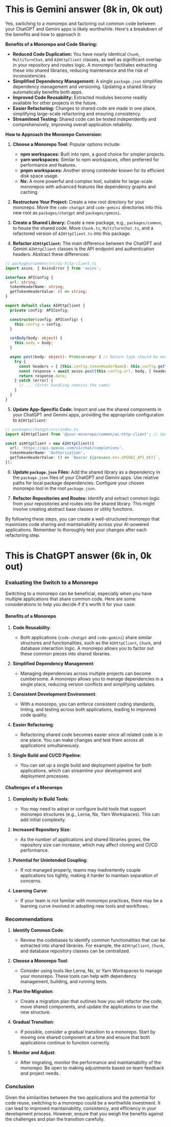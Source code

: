 

# This is Gemini answer (8k in, 0k out)

Yes, switching to a monorepo and factoring out common code between your ChatGPT and Gemini apps is likely worthwhile.  Here's a breakdown of the benefits and how to approach it:

**Benefits of a Monorepo and Code Sharing:**

* **Reduced Code Duplication:**  You have nearly identical `Chunk`, `MultiTurnChat`, and `AIHttpClient` classes, as well as significant overlap in your repository and routes logic.  A monorepo facilitates extracting these into shared libraries, reducing maintenance and the risk of inconsistencies.
* **Simplified Dependency Management:**  A single `package.json` simplifies dependency management and versioning.  Updating a shared library automatically benefits both apps.
* **Improved Code Reusability:**  Extracted modules become readily available for other projects in the future.
* **Easier Refactoring:**  Changes to shared code are made in one place, simplifying large-scale refactoring and ensuring consistency.
* **Streamlined Testing:**  Shared code can be tested independently and comprehensively, improving overall application reliability.

**How to Approach the Monorepo Conversion:**

1. **Choose a Monorepo Tool:** Popular options include:
    * **npm workspaces:**  Built into npm, a good choice for simpler projects.
    * **yarn workspaces:** Similar to npm workspaces, often preferred for performance and features.
    * **pnpm workspaces:**  Another strong contender known for its efficient disk space usage.
    * **Nx:**  A more powerful and complex tool, suitable for large-scale monorepos with advanced features like dependency graphs and caching.

2. **Restructure Your Project:**  Create a new root directory for your monorepo.  Move the `code-chatgpt` and `code-gemini` directories into this new root as `packages/chatgpt` and `packages/gemini`.

3. **Create a Shared Library:** Create a new package, e.g., `packages/common`, to house the shared code.  Move `Chunk.ts`, `MultiTurnChat.ts`, and a refactored version of `AIHttpClient.ts` into this package.

4. **Refactor `AIHttpClient`:**  The main difference between the ChatGPT and Gemini `AIHttpClient` classes is the API endpoint and authentication headers.  Abstract these differences:

```typescript
// packages/common/src/ai-http-client.ts
import axios, { AxiosError } from 'axios';

interface APIConfig {
  url: string;
  tokenHeaderName: string;
  getTokenHeaderValue: () => string;
}

export default class AIHttpClient {
  private config: APIConfig;

  constructor(config: APIConfig) {
    this.config = config;
  }

  setBody(body: object) {
    this.body = body;
  }

  async post(body: object): Promise<any> { // Return type should be more specific if possible
    try {
      const headers = { [this.config.tokenHeaderName]: this.config.getTokenHeaderValue() };
      const response = await axios.post(this.config.url, body, { headers });
      return response.data;
    } catch (error) {
      // ... (Error handling remains the same)
    }
  }
}
```

5. **Update App-Specific Code:**  Import and use the shared components in your ChatGPT and Gemini apps, providing the appropriate configuration to `AIHttpClient`:

```typescript
// packages/chatgpt/src/index.ts
import AIHttpClient from '@your-monorepo/common/ai-http-client'; // Update path

const aiHttpClient = new AIHttpClient({
  url: 'https://api.openai.com/v1/chat/completions',
  tokenHeaderName: 'Authorization',
  getTokenHeaderValue: () => `Bearer ${process.env.OPENAI_API_KEY}`,
});
```

6. **Update `package.json` Files:**  Add the shared library as a dependency in the `package.json` files of your ChatGPT and Gemini apps.  Use relative paths for local package dependencies.  Configure your chosen monorepo tool in the root `package.json`.

7. **Refactor Repositories and Routes:** Identify and extract common logic from your repositories and routes into the shared library.  This might involve creating abstract base classes or utility functions.

By following these steps, you can create a well-structured monorepo that maximizes code sharing and maintainability across your AI-powered applications. Remember to thoroughly test your changes after each refactoring step.


# This is ChatGPT answer (6k in, 0k out)

### Evaluating the Switch to a Monorepo

Switching to a monorepo can be beneficial, especially when you have multiple applications that share common code. Here are some considerations to help you decide if it's worth it for your case:

#### Benefits of a Monorepo

1. **Code Reusability**:
   - Both applications (`code-chatgpt` and `code-gemini`) share similar structures and functionalities, such as the `AIHttpClient`, `Chunk`, and database interaction logic. A monorepo allows you to factor out these common pieces into shared libraries.

2. **Simplified Dependency Management**:
   - Managing dependencies across multiple projects can become cumbersome. A monorepo allows you to manage dependencies in a single place, reducing version conflicts and simplifying updates.

3. **Consistent Development Environment**:
   - With a monorepo, you can enforce consistent coding standards, linting, and testing across both applications, leading to improved code quality.

4. **Easier Refactoring**:
   - Refactoring shared code becomes easier since all related code is in one place. You can make changes and test them across all applications simultaneously.

5. **Single Build and CI/CD Pipeline**:
   - You can set up a single build and deployment pipeline for both applications, which can streamline your development and deployment processes.

#### Challenges of a Monorepo

1. **Complexity in Build Tools**:
   - You may need to adopt or configure build tools that support monorepo structures (e.g., Lerna, Nx, Yarn Workspaces). This can add initial complexity.

2. **Increased Repository Size**:
   - As the number of applications and shared libraries grows, the repository size can increase, which may affect cloning and CI/CD performance.

3. **Potential for Unintended Coupling**:
   - If not managed properly, teams may inadvertently couple applications too tightly, making it harder to maintain separation of concerns.

4. **Learning Curve**:
   - If your team is not familiar with monorepo practices, there may be a learning curve involved in adopting new tools and workflows.

### Recommendations

1. **Identify Common Code**:
   - Review the codebases to identify common functionalities that can be extracted into shared libraries. For example, the `AIHttpClient`, `Chunk`, and database repository classes can be centralized.

2. **Choose a Monorepo Tool**:
   - Consider using tools like Lerna, Nx, or Yarn Workspaces to manage your monorepo. These tools can help with dependency management, building, and running tests.

3. **Plan the Migration**:
   - Create a migration plan that outlines how you will refactor the code, move shared components, and update the applications to use the new structure.

4. **Gradual Transition**:
   - If possible, consider a gradual transition to a monorepo. Start by moving one shared component at a time and ensure that both applications continue to function correctly.

5. **Monitor and Adjust**:
   - After migrating, monitor the performance and maintainability of the monorepo. Be open to making adjustments based on team feedback and project needs.

### Conclusion

Given the similarities between the two applications and the potential for code reuse, switching to a monorepo could be a worthwhile investment. It can lead to improved maintainability, consistency, and efficiency in your development process. However, ensure that you weigh the benefits against the challenges and plan the transition carefully.


